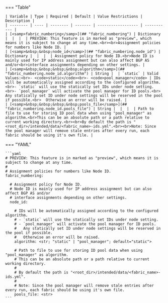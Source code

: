 <!--
  ~ Copyright (c) 2025 Arista Networks, Inc.
  ~ Use of this source code is governed by the Apache License 2.0
  ~ that can be found in the LICENSE file.
  -->
=== "Table"

    | Variable | Type | Required | Default | Value Restrictions | Description |
    | -------- | ---- | -------- | ------- | ------------------ | ----------- |
    | [<samp>fabric_numbering</samp>](## "fabric_numbering") | Dictionary |  |  |  | PREVIEW: This feature is in marked as "preview", which means it is subject to change at any time.<br><br>Assignment policies for numbers like Node ID. |
    | [<samp>&nbsp;&nbsp;node_id</samp>](## "fabric_numbering.node_id") | Dictionary |  |  |  | Assignment policy for Node ID.<br>Node ID is mainly used for IP address assignment but can also affect BGP AS and/or<br>interface assignments depending on other settings. |
    | [<samp>&nbsp;&nbsp;&nbsp;&nbsp;algorithm</samp>](## "fabric_numbering.node_id.algorithm") | String |  | `static` | Valid Values:<br>- <code>static</code><br>- <code>pool_manager</code> | IDs will be automatically assigned according to the configured algorithm.<br>- `static` will use the statically set IDs under node setting.<br>- `pool_manager` will activate the pool manager for ID pools.<br>  Any statically set ID under node settings will be reserved in the pool if possible.<br>  Otherwise an error will be raised. |
    | [<samp>&nbsp;&nbsp;&nbsp;&nbsp;pools_file</samp>](## "fabric_numbering.node_id.pools_file") | String |  |  |  | Path to file to use for storing ID pool data when using "pool_manager" as algorithm.<br>This can be an absolute path or a path relative to current working directory.<br><br>By default the path is "<root_dir>/intended/data/<fabric_name>-ids.yml".<br><br>Note: Since the pool manager will remove stale entries after every run, each fabric should be using it's own file. |

=== "YAML"

    ```yaml
    # PREVIEW: This feature is in marked as "preview", which means it is subject to change at any time.
    #
    # Assignment policies for numbers like Node ID.
    fabric_numbering:

      # Assignment policy for Node ID.
      # Node ID is mainly used for IP address assignment but can also affect BGP AS and/or
      # interface assignments depending on other settings.
      node_id:

        # IDs will be automatically assigned according to the configured algorithm.
        # - `static` will use the statically set IDs under node setting.
        # - `pool_manager` will activate the pool manager for ID pools.
        #   Any statically set ID under node settings will be reserved in the pool if possible.
        #   Otherwise an error will be raised.
        algorithm: <str; "static" | "pool_manager"; default="static">

        # Path to file to use for storing ID pool data when using "pool_manager" as algorithm.
        # This can be an absolute path or a path relative to current working directory.
        #
        # By default the path is "<root_dir>/intended/data/<fabric_name>-ids.yml".
        #
        # Note: Since the pool manager will remove stale entries after every run, each fabric should be using it's own file.
        pools_file: <str>
    ```
